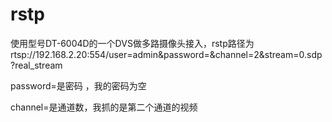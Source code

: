 # rstp

使用型号DT-6004D的一个DVS做多路摄像头接入，rstp路径为rtsp://192.168.2.20:554/user=admin&password=&channel=2&stream=0.sdp?real_stream 

password=是密码 ，我的密码为空

channel=是通道数，我抓的是第二个通道的视频
